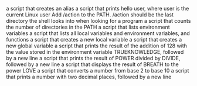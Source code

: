 a script that creates an alias
 a script that prints hello user, where user is the current Linux user
Add /action to the PATH. /action should be the last directory the shell looks into when looking for a program
 a script that counts the number of directories in the PATH
a script that lists environment variables
 a script that lists all local variables and environment variables, and functions
 a script that creates a new local variable
a script that creates a new global variable
a script that prints the result of the addition of 128 with the value stored in the environment variable TRUEKNOWLEDGE, followed by a new line
a script that prints the result of POWER divided by DIVIDE, followed by a new line
a script that displays the result of BREATH to the power LOVE
a script that converts a number from base 2 to base 10
a script that prints a number with two decimal places, followed by a new line
